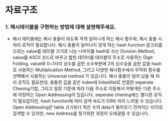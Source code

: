 # 자료구조



### 1. 해시테이블을 구현하는 방법에 대해 설명해주세요.

- 해시 테이블에는 해시 충돌이 되도록 적게 일어나게 하는 해시 함수와, 해시 충돌 시 처리 로직이 필요합니다. 해시 충돌이 일어나지 않게 하는 hash function 알고리즘으로는 value를 테이블 크기로 나눈 나머지를 hash로 쓰는 Division Method, value를 ASCII 코드로 바꾸고 합한 데이터를 테이블의 주소로 사용하는 Digit Folding, value와 0~1사이 상수를 곱한 소수부분에 2의 상수승을 곱한 값을 hash로 사용하는 Multiplication Method, 그리고 다양한 해시함수에서 무작위 함수를 선택해서 사용하는 Universal method 가 있습니다. 해시 충돌이 일어 났을 때 처리 로직도 필요한데, 충돌한 값을 같은 index에 linkedlist로 연결한 seperate Chaning기법, 그리고 일정 기준에 따라 다음 주소로 이동해서 어떻게든 다른 주소에 저장하는 Open Addressing이 있습니다. seperate chaning에는 별다른 로직이 필요없지만, hash function에 따라 검색 속도가 O(N) 까지 느려질 수 있습니다. Open Addressing은 table 크기보다 적은 수의 data가 들어오기 전까지는 O(1)로 검색할 수 있지만, new Address를 찾기위한 과정이 오래걸릴 수 있습니다.

